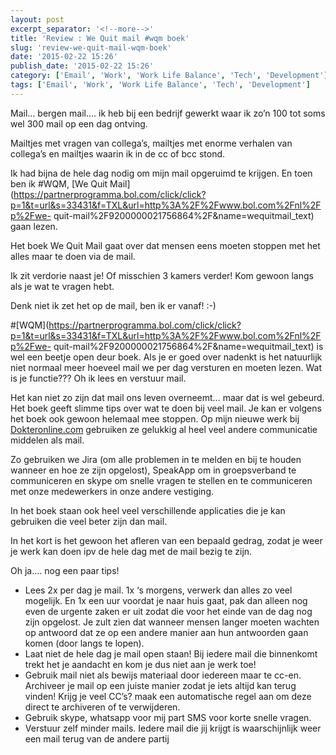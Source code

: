 ```yaml
---
layout: post
excerpt_separator: '<!--more-->'
title: 'Review : We Quit mail #wqm boek'
slug: 'review-we-quit-mail-wqm-boek'
date: '2015-02-22 15:26'
publish_date: '2015-02-22 15:26'
category: ['Email', 'Work', 'Work Life Balance', 'Tech', 'Development']
tags: ['Email', 'Work', 'Work Life Balance', 'Tech', 'Development']
---
```

Mail… bergen mail…. ik heb bij een bedrijf gewerkt waar ik zo’n 100 tot soms
wel 300 mail op een dag ontving.

Mailtjes met vragen van collega’s, mailtjes met enorme verhalen van collega’s
en mailtjes waarin ik in de cc of bcc stond.
<!--more-->
Ik had bijna de hele dag nodig om mijn mail opgeruimd te krijgen. En toen ben
ik #WQM, [We Quit
Mail](https://partnerprogramma.bol.com/click/click?p=1&t=url&s=33431&f=TXL&url=http%3A%2F%2Fwww.bol.com%2Fnl%2Fp%2Fwe-
quit-mail%2F9200000021756864%2F&name=wequitmail_text) gaan lezen.

Het boek We Quit Mail gaat over dat mensen eens moeten stoppen met het alles
maar te doen via de mail.

Ik zit verdorie naast je! Of misschien 3 kamers verder! Kom gewoon langs als
je wat te vragen hebt.

Denk niet ik zet het op de mail, ben ik er vanaf! :-)

#[WQM](https://partnerprogramma.bol.com/click/click?p=1&t=url&s=33431&f=TXL&url=http%3A%2F%2Fwww.bol.com%2Fnl%2Fp%2Fwe-
quit-mail%2F9200000021756864%2F&name=wequitmail_text) is wel een beetje open
deur boek. Als je er goed over nadenkt is het natuurlijk niet normaal meer
hoeveel mail we per dag versturen en moeten lezen. Wat is je functie??? Oh ik
lees en verstuur mail.

Het kan niet zo zijn dat mail ons leven overneemt… maar dat is wel gebeurd.
Het boek geeft slimme tips over wat te doen bij veel mail. Je kan er volgens
het boek ook gewoon helemaal mee stoppen. Op mijn nieuwe werk bij
[Dokteronline.com](http://snurl.eu/dokkie) gebruiken ze gelukkig al heel veel
andere communicatie middelen als mail.

Zo gebruiken we Jira (om alle problemen in te melden en bij te houden wanneer
en hoe ze zijn opgelost), SpeakApp om in groepsverband te communiceren en
skype om snelle vragen te stellen en te communiceren met onze medewerkers in
onze andere vestiging.

In het boek staan ook heel veel verschillende applicaties die je kan gebruiken
die veel beter zijn dan mail.

In het kort is het gewoon het afleren van een bepaald gedrag, zodat je weer je
werk kan doen ipv de hele dag met de mail bezig te zijn.

Oh ja…. nog een paar tips!

  * Lees 2x per dag je mail. 1x ‘s morgens, verwerk dan alles zo veel mogelijk. En 1x een uur voordat je naar huis gaat, pak dan alleen nog even de urgente zaken er uit zodat die voor het einde van de dag nog zijn opgelost. Je zult zien dat wanneer mensen langer moeten wachten op antwoord dat ze op een andere manier aan hun antwoorden gaan komen (door langs te lopen).
  * Laat niet de hele dag je mail open staan! Bij iedere mail die binnenkomt trekt het je aandacht en kom je dus niet aan je werk toe!
  * Gebruik mail niet als bewijs materiaal door iedereen maar te cc-en. Archiveer je mail op een juiste manier zodat je iets altijd kan terug vinden! Krijg je veel CC’s? maak een automatische regel aan om deze direct te archiveren of te verwijderen.
  * Gebruik skype, whatsapp voor mij part SMS voor korte snelle vragen.
  * Verstuur zelf minder mails. Iedere mail die jij krijgt is waarschijnlijk weer een mail terug van de andere partij

